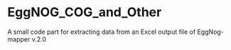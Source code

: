 # EggNOG_COG_and_Other
A small code part for extracting data from an Excel output file of EggNog-mapper v.2.0
